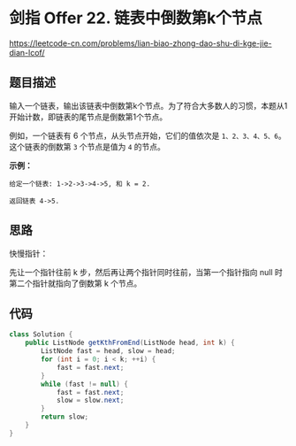 # 剑指 Offer 22. 链表中倒数第k个节点

https://leetcode-cn.com/problems/lian-biao-zhong-dao-shu-di-kge-jie-dian-lcof/

## 题目描述

输入一个链表，输出该链表中倒数第k个节点。为了符合大多数人的习惯，本题从1开始计数，即链表的尾节点是倒数第1个节点。

例如，一个链表有 6 个节点，从头节点开始，它们的值依次是 `1、2、3、4、5、6`。这个链表的倒数第 `3` 个节点是值为 `4` 的节点。

 

**示例：**

```
给定一个链表: 1->2->3->4->5, 和 k = 2.

返回链表 4->5.
```



## 思路

快慢指针：

先让一个指针往前 k 步，然后再让两个指针同时往前，当第一个指针指向 null 时第二个指针就指向了倒数第 k 个节点。



## 代码

```java
class Solution {
    public ListNode getKthFromEnd(ListNode head, int k) {
        ListNode fast = head, slow = head;
        for (int i = 0; i < k; ++i) {
            fast = fast.next;
        }
        while (fast != null) {
            fast = fast.next;
            slow = slow.next;
        }
        return slow;
    }
}
```

